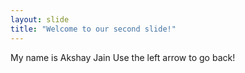```yaml
---
layout: slide
title: "Welcome to our second slide!"
---
```

My name is Akshay Jain
Use the left arrow to go back!

